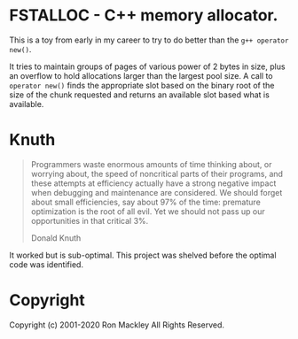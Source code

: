 # FSTALLOC - C++ memory allocator.


This is a toy from early in my career to try to do better than the `g++ operator new()`.

It tries to maintain groups of pages of various power of 2 bytes in size, plus an overflow to hold allocations larger than the largest pool size. A call to `operator new()` finds the appropriate slot based on the binary root of the size of the chunk requested and returns an available slot based what is available.

# Knuth

  > Programmers waste enormous amounts of time thinking about, or worrying about, the speed of noncritical parts of their programs, and these attempts at efficiency actually have a strong negative impact when debugging and maintenance are considered. We should forget about small efficiencies, say about 97% of the time: premature optimization is the root of all evil. Yet we should not pass up our opportunities in that critical 3%.
>
> Donald Knuth

It worked but is sub-optimal. This project was shelved before the optimal code was identified.

# Copyright

Copyright (c) 2001-2020 Ron Mackley All Rights Reserved.

